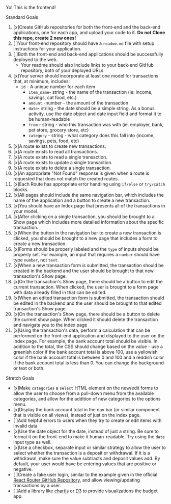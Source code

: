 Yo! This is the frontend!

Standard Goals

1. [x]Create GitHub repositories for both the front-end and the back-end applications, one for each app, and upload your code to it. **Do not Clone this repo, create 2 new ones!**
1. [ ]Your front-end repository should have a `readme.md` file with setup instructions for your application.
1. [ ]Both the front-end and back-end applications should be successfully deployed to the web.
   - Your readme should also include links to your back-end GitHub repository, both of your deployed URLs
4. [x]Your server should incorporate at least one model for transactions that, at minimum, includes:
   - `id` - A unique number for each item
     - `item_name`- string - the name of the transaction (ie: income, savings, cat food, etc.)
     - `amount` -number - the amount of the transaction
     - `date`- string - the date should be a simple string. As a bonus activity, use the date object and date input field and format it to be human-readable
     - `from` - string - who this transaction was with (ie. employer, bank, pet store, grocery store, etc)
     - `category` - string - what category does this fall into (income, savings, pets, food, etc)
1. [x]A route exists to create new transactions.
1. [x]A route exists to read all transactions.
1. [x]A route exists to read a single transaction.
1. [x]A route exists to update a single transaction.
1. [x]A route exists to delete a single transaction.
1. [x]An appropriate "Not Found" response is given when a route is requested that does not match the created routes.
1. [x]Each Route has appropriate error handling using `if/else` or `try/catch` blocks.
11. [x]All pages should include the same navigation bar, which includes the name of the application and a button to create a new transaction.
1. [x]You should have an Index page that presents all of the transactions in your model.
1. [x]After clicking on a single transaction, you should be brought to a Show page which includes more detailed information about the specific transaction.
1. [x]When the button in the navigation bar to create a new transaction is clicked, you should be brought to a new page that includes a form to create a new transaction.
1. [x]Forms should be properly labeled and the `type` of inputs should be properly set. For example, an input that requires a `number` should have type `number`, not `text`.
1. [x]When a new transaction form is submitted, the transaction should be created in the backend and the user should be brought to that new transaction's Show page.
1. [x]On the transaction's Show page, there should be a button to edit the current transaction. When clicked, the user is brought to a form page with data already filled in that can be edited.
1. [x]When an edited transaction form is submitted, the transaction should be edited in the backend and the user should be brought to that edited transaction's Show page.
1. [x]On the transaction's Show page, there should be a button to delete the current show page. When clicked it should delete the transaction and navigate you to the index page
1. [x]Using the transaction's data, perform a calculation that can be performed on the front-end application and displayed to the user on the Index page. For example, the bank account total should be visible. In addition to the total, the CSS should change based on the value - use a greenish color if the bank account total is above 100, use a yellowish color if the bank account total is between 0 and 100 and a reddish color if the bank account total is less than 0. You can change the background or text or both.

Stretch Goals

- [x]Make `categories` a `select` HTML element on the new/edit forms to allow the user to choose from a pull-down menu from the available categories, and allow for the addition of new categories to the options menu.
- [x]Display the bank account total in the nav bar (or similar component that is visible on all views), instead of just on the index page.
- [ ]Add helpful errors to users when they try to create or edit items with invalid data
- [x]Use the date object for the date, instead of just a string. Be sure to format it on the front-end to make it human-readable. Try using the `date` input type as well.
- [x]Use a checkbox, separate input or similar strategy to allow the user to select whether the transaction is a deposit or withdrawal. If it is a withdrawal, make sure the value subtracts and deposit values add. By default, your user would have be entering values that are positive or negative.
- [ ]Create a fake user login, similar to the example given in the official[ React Router GitHub Repository](https://github.com/remix-run/react-router/tree/dev/examples/auth), and allow viewing/updating transactions by a user.
- [ ]Add a library like [chartjs](https://www.chartjs.org) or [D3](https://www.chartjs.org) to provide visualizations the budget app.